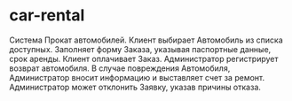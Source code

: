# car-rental
Система Прокат автомобилей. Клиент выбирает Автомобиль из списка доступных. Заполняет форму Заказа, 
указывая паспортные данные, срок аренды. Клиент оплачивает Заказ. Администратор регистрирует возврат 
автомобиля. В случае повреждения Автомобиля, Администратор вносит информацию и выставляет счет за 
ремонт. Администратор может отклонить Заявку, указав причины отказа.